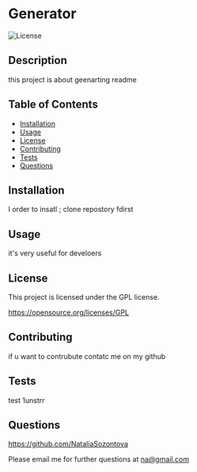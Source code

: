 # Generator
  ![License](https://img.shields.io/badge/License-GPL-blue.svg)

## Description

  this project is about geenarting readme

## Table of Contents

* [Installation](#installation)
* [Usage](#usage)
* [License](#license)
* [Contributing](#contributing)
* [Tests](#tests)
* [Questions](#questions)
  
## Installation

  I order to insatl ; clone repostory fdirst

## Usage 

  it's very useful for develoers
  
## License 
This project is licensed under the GPL license.

  https://opensource.org/licenses/GPL

## Contributing

  if u want to contrubute contatc me on my github

## Tests

  test 1unstrr

## Questions 
  
  https://github.com/NataliaSozontova

  Please email me for further questions at na@gmail.com
  
